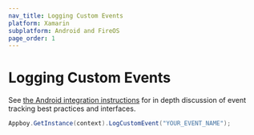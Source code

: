 ```yaml
---
nav_title: Logging Custom Events
platform: Xamarin
subplatform: Android and FireOS
page_order: 1
---
```

# Logging Custom Events

See [the Android integration instructions][1] for in depth discussion of event tracking best practices and interfaces.

```csharp
Appboy.GetInstance(context).LogCustomEvent("YOUR_EVENT_NAME");
```

[1]: {{site.baseurl}}/developer_guide/platform_integration_guides/android/initial_sdk_setup/android_sdk_integration/
